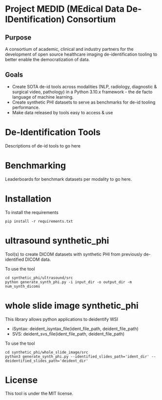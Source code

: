 # Project MEDID (MEdical Data De-IDentification) Consortium

## Purpose

A consortium of academic, clinical and industry partners for the development of open source healthcare imaging de-identification tooling to better enable the democratization of data.

## Goals

* Create SOTA de-id tools across modalities (NLP, radiology, diagnostic & surgical video, pathology) in a Python 3.10.x framework - the de facto language of machine learning.
* Create synthetic PHI datasets to serve as benchmarks for de-id tooling performance.
* Make data released by tools easy to access & use


# De-Identification Tools

Descriptions of de-id tools to go here

# Benchmarking

Leaderboards for benchmark datasets per modality to go here.

# Installation

To install the requirements

	pip install -r requirements.txt

# ultrasound synthetic_phi

Tool(s) to create DICOM datasets with synthetic PHI from previously de-identified DICOM data. 

To use the tool

    cd synthetic_phi/ultrasound/src
	python generate_synth_phi.py -i input_dir -o output_dir -m num_synth_dicoms

# whole slide image synthetic_phi

This library allows python applications to deidentify WSI

* iSyntax: deident_isyntax_file(ident_file_path, deident_file_path)
* SVS: deident_svs_file(ident_file_path, deident_file_path)


To use the tool

    cd synthetic_phi/whole_slide_image/src
    python3 generate_synth_phi.py --identified_slides_path='ident_dir' --deidentified_slides_path='deident_dir'

# License

This tool is under the MIT license.



